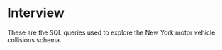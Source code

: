 # Interview
These are the SQL queries used to explore the New York motor vehicle collisions schema.

